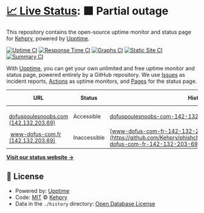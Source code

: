 # [📈 Live Status](https://Kehpry.github.io/phishcheck): <!--live status--> **🟧 Partial outage**

This repository contains the open-source uptime monitor and status page for [Kehpry](https://Kehpry.github.io/phishcheck), powered by [Upptime](https://github.com/upptime/upptime).

[![Uptime CI](https://github.com/Kehpry/phishcheck/workflows/Uptime%20CI/badge.svg)](https://github.com/Kehpry/phishcheck/actions?query=workflow%3A%22Uptime+CI%22)
[![Response Time CI](https://github.com/Kehpry/phishcheck/workflows/Response%20Time%20CI/badge.svg)](https://github.com/Kehpry/phishcheck/actions?query=workflow%3A%22Response+Time+CI%22)
[![Graphs CI](https://github.com/Kehpry/phishcheck/workflows/Graphs%20CI/badge.svg)](https://github.com/Kehpry/phishcheck/actions?query=workflow%3A%22Graphs+CI%22)
[![Static Site CI](https://github.com/Kehpry/phishcheck/workflows/Static%20Site%20CI/badge.svg)](https://github.com/Kehpry/phishcheck/actions?query=workflow%3A%22Static+Site+CI%22)
[![Summary CI](https://github.com/Kehpry/phishcheck/workflows/Summary%20CI/badge.svg)](https://github.com/Kehpry/phishcheck/actions?query=workflow%3A%22Summary+CI%22)

With [Upptime](https://upptime.js.org), you can get your own unlimited and free uptime monitor and status page, powered entirely by a GitHub repository. We use [Issues](https://github.com/Kehpry/phishcheck/issues) as incident reports, [Actions](https://github.com/Kehpry/phishcheck/actions) as uptime monitors, and [Pages](https://Kehpry.github.io/phishcheck) for the status page.

<!--start: status pages-->
<!-- This summary is generated by Upptime (https://github.com/upptime/upptime) -->
<!-- Do not edit this manually, your changes will be overwritten -->
<!-- prettier-ignore -->
| URL | Status | History | Response Time | Uptime |
| --- | ------ | ------- | ------------- | ------ |
| <img alt="" src="https://favicons.githubusercontent.com/dofuspoulesnoobs.com" height="13"> [dofuspoulesnoobs.com (142.132.203.69)](https://dofuspoulesnoobs.com/quetes/hell-minale/) | Accessible | [dofuspoulesnoobs-com-142-132-203-69.yml](https://github.com/Kehpry/phishcheck/commits/HEAD/history/dofuspoulesnoobs-com-142-132-203-69.yml) | <details><summary><img alt="Response time graph" src="./graphs/dofuspoulesnoobs-com-142-132-203-69/response-time-week.png" height="20"> 781ms</summary><br><a href="https://phishcheck.dofhelp.fr/history/dofuspoulesnoobs-com-142-132-203-69"><img alt="Response time 781" src="https://img.shields.io/endpoint?url=https%3A%2F%2Fraw.githubusercontent.com%2FKehpry%2Fphishcheck%2FHEAD%2Fapi%2Fdofuspoulesnoobs-com-142-132-203-69%2Fresponse-time.json"></a><br><a href="https://phishcheck.dofhelp.fr/history/dofuspoulesnoobs-com-142-132-203-69"><img alt="24-hour response time 781" src="https://img.shields.io/endpoint?url=https%3A%2F%2Fraw.githubusercontent.com%2FKehpry%2Fphishcheck%2FHEAD%2Fapi%2Fdofuspoulesnoobs-com-142-132-203-69%2Fresponse-time-day.json"></a><br><a href="https://phishcheck.dofhelp.fr/history/dofuspoulesnoobs-com-142-132-203-69"><img alt="7-day response time 781" src="https://img.shields.io/endpoint?url=https%3A%2F%2Fraw.githubusercontent.com%2FKehpry%2Fphishcheck%2FHEAD%2Fapi%2Fdofuspoulesnoobs-com-142-132-203-69%2Fresponse-time-week.json"></a><br><a href="https://phishcheck.dofhelp.fr/history/dofuspoulesnoobs-com-142-132-203-69"><img alt="30-day response time 781" src="https://img.shields.io/endpoint?url=https%3A%2F%2Fraw.githubusercontent.com%2FKehpry%2Fphishcheck%2FHEAD%2Fapi%2Fdofuspoulesnoobs-com-142-132-203-69%2Fresponse-time-month.json"></a><br><a href="https://phishcheck.dofhelp.fr/history/dofuspoulesnoobs-com-142-132-203-69"><img alt="1-year response time 781" src="https://img.shields.io/endpoint?url=https%3A%2F%2Fraw.githubusercontent.com%2FKehpry%2Fphishcheck%2FHEAD%2Fapi%2Fdofuspoulesnoobs-com-142-132-203-69%2Fresponse-time-year.json"></a></details> | <details><summary><a href="https://phishcheck.dofhelp.fr/history/dofuspoulesnoobs-com-142-132-203-69">100.00%</a></summary><a href="https://phishcheck.dofhelp.fr/history/dofuspoulesnoobs-com-142-132-203-69"><img alt="All-time uptime 100.00%" src="https://img.shields.io/endpoint?url=https%3A%2F%2Fraw.githubusercontent.com%2FKehpry%2Fphishcheck%2FHEAD%2Fapi%2Fdofuspoulesnoobs-com-142-132-203-69%2Fuptime.json"></a><br><a href="https://phishcheck.dofhelp.fr/history/dofuspoulesnoobs-com-142-132-203-69"><img alt="24-hour uptime 100.00%" src="https://img.shields.io/endpoint?url=https%3A%2F%2Fraw.githubusercontent.com%2FKehpry%2Fphishcheck%2FHEAD%2Fapi%2Fdofuspoulesnoobs-com-142-132-203-69%2Fuptime-day.json"></a><br><a href="https://phishcheck.dofhelp.fr/history/dofuspoulesnoobs-com-142-132-203-69"><img alt="7-day uptime 100.00%" src="https://img.shields.io/endpoint?url=https%3A%2F%2Fraw.githubusercontent.com%2FKehpry%2Fphishcheck%2FHEAD%2Fapi%2Fdofuspoulesnoobs-com-142-132-203-69%2Fuptime-week.json"></a><br><a href="https://phishcheck.dofhelp.fr/history/dofuspoulesnoobs-com-142-132-203-69"><img alt="30-day uptime 100.00%" src="https://img.shields.io/endpoint?url=https%3A%2F%2Fraw.githubusercontent.com%2FKehpry%2Fphishcheck%2FHEAD%2Fapi%2Fdofuspoulesnoobs-com-142-132-203-69%2Fuptime-month.json"></a><br><a href="https://phishcheck.dofhelp.fr/history/dofuspoulesnoobs-com-142-132-203-69"><img alt="1-year uptime 100.00%" src="https://img.shields.io/endpoint?url=https%3A%2F%2Fraw.githubusercontent.com%2FKehpry%2Fphishcheck%2FHEAD%2Fapi%2Fdofuspoulesnoobs-com-142-132-203-69%2Fuptime-year.json"></a></details>
| <img alt="" src="https://favicons.githubusercontent.com/www-dofus-com.fr" height="13"> [www-dofus-com.fr (142.132.203.69)](https://www-dofus-com.fr/fr/mmorpg/actualites/news/Mine-hell-minale/) | Inaccessible | [www-dofus-com-fr-142-132-203-69.yml](https://github.com/Kehpry/phishcheck/commits/HEAD/history/www-dofus-com-fr-142-132-203-69.yml) | <details><summary><img alt="Response time graph" src="./graphs/www-dofus-com-fr-142-132-203-69/response-time-week.png" height="20"> 828ms</summary><br><a href="https://phishcheck.dofhelp.fr/history/www-dofus-com-fr-142-132-203-69"><img alt="Response time 828" src="https://img.shields.io/endpoint?url=https%3A%2F%2Fraw.githubusercontent.com%2FKehpry%2Fphishcheck%2FHEAD%2Fapi%2Fwww-dofus-com-fr-142-132-203-69%2Fresponse-time.json"></a><br><a href="https://phishcheck.dofhelp.fr/history/www-dofus-com-fr-142-132-203-69"><img alt="24-hour response time 828" src="https://img.shields.io/endpoint?url=https%3A%2F%2Fraw.githubusercontent.com%2FKehpry%2Fphishcheck%2FHEAD%2Fapi%2Fwww-dofus-com-fr-142-132-203-69%2Fresponse-time-day.json"></a><br><a href="https://phishcheck.dofhelp.fr/history/www-dofus-com-fr-142-132-203-69"><img alt="7-day response time 828" src="https://img.shields.io/endpoint?url=https%3A%2F%2Fraw.githubusercontent.com%2FKehpry%2Fphishcheck%2FHEAD%2Fapi%2Fwww-dofus-com-fr-142-132-203-69%2Fresponse-time-week.json"></a><br><a href="https://phishcheck.dofhelp.fr/history/www-dofus-com-fr-142-132-203-69"><img alt="30-day response time 828" src="https://img.shields.io/endpoint?url=https%3A%2F%2Fraw.githubusercontent.com%2FKehpry%2Fphishcheck%2FHEAD%2Fapi%2Fwww-dofus-com-fr-142-132-203-69%2Fresponse-time-month.json"></a><br><a href="https://phishcheck.dofhelp.fr/history/www-dofus-com-fr-142-132-203-69"><img alt="1-year response time 828" src="https://img.shields.io/endpoint?url=https%3A%2F%2Fraw.githubusercontent.com%2FKehpry%2Fphishcheck%2FHEAD%2Fapi%2Fwww-dofus-com-fr-142-132-203-69%2Fresponse-time-year.json"></a></details> | <details><summary><a href="https://phishcheck.dofhelp.fr/history/www-dofus-com-fr-142-132-203-69">100.00%</a></summary><a href="https://phishcheck.dofhelp.fr/history/www-dofus-com-fr-142-132-203-69"><img alt="All-time uptime 100.00%" src="https://img.shields.io/endpoint?url=https%3A%2F%2Fraw.githubusercontent.com%2FKehpry%2Fphishcheck%2FHEAD%2Fapi%2Fwww-dofus-com-fr-142-132-203-69%2Fuptime.json"></a><br><a href="https://phishcheck.dofhelp.fr/history/www-dofus-com-fr-142-132-203-69"><img alt="24-hour uptime 100.00%" src="https://img.shields.io/endpoint?url=https%3A%2F%2Fraw.githubusercontent.com%2FKehpry%2Fphishcheck%2FHEAD%2Fapi%2Fwww-dofus-com-fr-142-132-203-69%2Fuptime-day.json"></a><br><a href="https://phishcheck.dofhelp.fr/history/www-dofus-com-fr-142-132-203-69"><img alt="7-day uptime 100.00%" src="https://img.shields.io/endpoint?url=https%3A%2F%2Fraw.githubusercontent.com%2FKehpry%2Fphishcheck%2FHEAD%2Fapi%2Fwww-dofus-com-fr-142-132-203-69%2Fuptime-week.json"></a><br><a href="https://phishcheck.dofhelp.fr/history/www-dofus-com-fr-142-132-203-69"><img alt="30-day uptime 100.00%" src="https://img.shields.io/endpoint?url=https%3A%2F%2Fraw.githubusercontent.com%2FKehpry%2Fphishcheck%2FHEAD%2Fapi%2Fwww-dofus-com-fr-142-132-203-69%2Fuptime-month.json"></a><br><a href="https://phishcheck.dofhelp.fr/history/www-dofus-com-fr-142-132-203-69"><img alt="1-year uptime 100.00%" src="https://img.shields.io/endpoint?url=https%3A%2F%2Fraw.githubusercontent.com%2FKehpry%2Fphishcheck%2FHEAD%2Fapi%2Fwww-dofus-com-fr-142-132-203-69%2Fuptime-year.json"></a></details>

<!--end: status pages-->

[**Visit our status website →**](https://Kehpry.github.io/phishcheck)

## 📄 License

- Powered by: [Upptime](https://github.com/upptime/upptime)
- Code: [MIT](./LICENSE) © [Kehpry](https://Kehpry.github.io/phishcheck)
- Data in the `./history` directory: [Open Database License](https://opendatacommons.org/licenses/odbl/1-0/)
